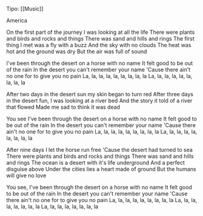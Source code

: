 Tipo: [[Music]]

America

On the first part of the journey I was looking at all the life
There were plants and birds and rocks and things
There was sand and hills and rings
The first thing I met was a fly with a buzz
And the sky with no clouds
The heat was hot and the ground was dry
But the air was full of sound

I've been through the desert on a horse with no name
It felt good to be out of the rain
In the desert you can't remember your name
'Cause there ain't no one for to give you no pain
La, la, la, la, la, la, la, la, la
La, la, la, la, la, la, la, la, la

After two days in the desert sun my skin began to turn red
After three days in the desert fun, I was looking at a river bed
And the story it told of a river that flowed
Made me sad to think it was dead

You see I've been through the desert on a horse with no name
It felt good to be out of the rain
In the desert you can't remember your name
'Cause there ain't no one for to give you no pain
La, la, la, la, la, la, la, la, la
La, la, la, la, la, la, la, la, la

After nine days I let the horse run free
'Cause the desert had turned to sea
There were plants and birds and rocks and things
There was sand and hills and rings
The ocean is a desert with it's life underground
And a perfect disguise above
Under the cities lies a heart made of ground
But the humans will give no love

You see, I've been through the desert on a horse with no name
It felt good to be out of the rain
In the desert you can't remember your name
'Cause there ain't no one for to give you no pain
La, la, la, la, la, la, la, la, la
La, la, la, la, la, la, la, la
La, la, la, la, la, la, la, la